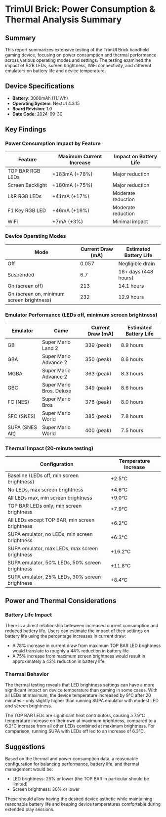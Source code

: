 # TrimUI Brick: Power Consumption & Thermal Analysis Summary

## Summary

This report summarizes extensive testing of the TrimUI Brick handheld gaming device, focusing on power consumption and thermal performance across various operating modes and settings. The testing examined the impact of RGB LEDs, screen brightness, WiFi connectivity, and different emulators on battery life and device temperature.

## Device Specifications
- **Battery**: 3000mAh (11.1Wh)
- **Operating System**: NextUI 4.3.15
- **Board Revision**: 1.0
- **Date Code**: 2024-09-30

## Key Findings

### Power Consumption Impact by Feature

| Feature | Maximum Current Increase | Impact on Battery Life |
|---------|--------------------------|------------------------|
| TOP BAR RGB LEDs | +183mA (+78%) | Major reduction |
| Screen Backlight | +180mA (+75%) | Major reduction |
| L&R RGB LEDs | +41mA (+17%) | Moderate reduction |
| F1 Key RGB LED | +46mA (+19%) | Moderate reduction |
| WiFi | +7mA (+3%) | Minimal impact |

### Device Operating Modes

| Mode | Current Draw (mA) | Estimated Battery Life |
|------|-------------------|------------------------|
| Off | 0.057 | Negligible drain |
| Suspended | 6.7 | 18+ days (448 hours) |
| On (screen off) | 213 | 14.1 hours |
| On (screen on, minimum screen brightness) | 232 | 12.9 hours |

### Emulator Performance (LEDs off, minimum screen brightness)

| Emulator | Game | Current Draw (mA) | Estimated Battery Life |
|----------|------|-------------------|------------------------|
| GB | Super Mario Land 2 | 339 (peak) | 8.9 hours |
| GBA | Super Mario Advance 2 | 350 (peak) | 8.6 hours |
| MGBA | Super Mario Advance 2 | 363 (peak) | 8.3 hours |
| GBC | Super Mario Bros. Deluxe | 349 (peak) | 8.6 hours |
| FC (NES) | Super Mario Bros | 376 (peak) | 8.0 hours |
| SFC (SNES) | Super Mario World | 385 (peak) | 7.8 hours |
| SUPA (SNES Alt) | Super Mario World | 400 (peak) | 7.5 hours |

### Thermal Impact (20-minute testing)

| Configuration | Temperature Increase |
|---------------|---------------------|
| Baseline (LEDs off, min screen brightness) | +2.5°C |
| No LEDs, max screen brightness | +4.6°C |
| All LEDs max, min screen brightness | +9.0°C |
| TOP BAR LEDs only, min screen brightness | +7.9°C |
| All LEDs except TOP BAR, min screen brightness | +6.2°C |
| SUPA emulator, no LEDs, min screen brightness | +6.3°C |
| SUPA emulator, max LEDs, max screen brightness | +16.2°C |
| SUPA emulator, 50% LEDs, 50% screen brightness | +11.8°C |
| SUPA emulator, 25% LEDs, 30% screen brightness | +8.4°C |

## Power and Thermal Considerations

### Battery Life Impact
There is a direct relationship beteween increased current consumption and reduced battery life. Users can estimate the impact of their settings on battery life using the percentage increases in current draw:

- A 78% increase in current draw from maximum TOP BAR LED brightness would translate to roughly a 44% reduction in battery life
- A 75% increase from maximum screen brightness would result in approximately a 43% reduction in battery life

### Thermal Behavior
The thermal testing reveals that LED brightness settings can have a more significant impact on device temperature than gaming in some cases. With all LEDs at maximum, the device temperature increased by 9°C after 20 minutes - only slightly higher than running SUPA emulator with modest LED and screen brightness.

The TOP BAR LEDs are significant heat contributors, causing a 7.9°C temperature increase on their own at maximum brightness, compared to a 6.2°C increase from all other LEDs combined at maximum brightness. For comparison, running SUPA with LEDs off led to an increase of 6.3°C.

## Suggestions

Based on the thermal and power consumption data, a reasonable configuration for balancing performance, battery life, and thermal management would be:

- LED brightness: 25% or lower (the TOP BAR in particular should be limited)
- Screen brightness: 30% or lower

These should allow having the desired device asthetic while maintaining reasonable battery life and keeping device temperatures comfortable during extended play sessions.


